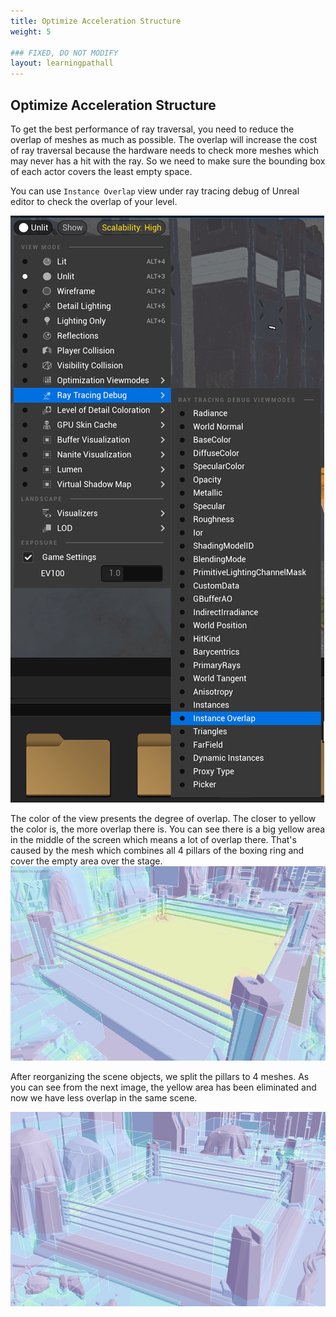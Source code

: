 ```yaml
---
title: Optimize Acceleration Structure
weight: 5

### FIXED, DO NOT MODIFY
layout: learningpathall
---
```


## Optimize Acceleration Structure

To get the best performance of ray traversal, you need to reduce the overlap of meshes as much as possible. The overlap will increase the cost of ray traversal because the hardware needs to check more meshes which may never has a hit with the ray. So we need to make sure the bounding box of each actor covers the least empty space.

You can use `Instance Overlap` view under ray tracing debug of Unreal editor to check the overlap of your level. 

![](images/instance-overlap.png)


The color of the view presents the degree of overlap. The closer to yellow the color is, the more overlap there is. You can see there is a big yellow area in the middle of the screen which means a lot of overlap there. That's caused by the mesh which combines all 4 pillars of the boxing ring and cover the empty area over the stage. 
![](images/before_opt.png "Figure 1. Before acceleration structure optimization.")

After reorganizing the scene objects, we split the pillars to 4 meshes. As you can see from the next image, the yellow area has been eliminated and now we have less overlap in the same scene.


![](images/after_opt.png "Figure 2. After acceleration structure optimization.")
